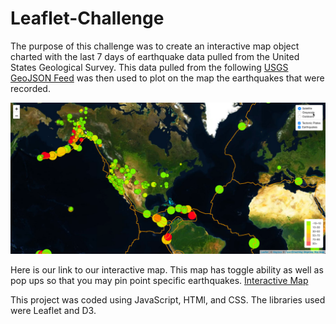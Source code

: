 # Leaflet-Challenge

The purpose of this challenge was to create an interactive map object charted with the last 7 days of earthquake data pulled from the United States Geological Survey. This data pulled from the following <a href="http://earthquake.usgs.gov/earthquakes/feed/v1.0/geojson.php" target="_top">USGS GeoJSON Feed</a> was then used to plot on the map the earthquakes that were recorded.

<img src="/Images/Map.png" alt="Example of Project" title="Example of Finished Output">


Here is our link to our interactive map. This map has toggle ability as well as pop ups so that you may pin point specific earthquakes.
<a href="StarterCode/index.html">Interactive Map</a>

This project was coded using JavaScript, HTMl, and CSS. The libraries used were Leaflet and D3. 
